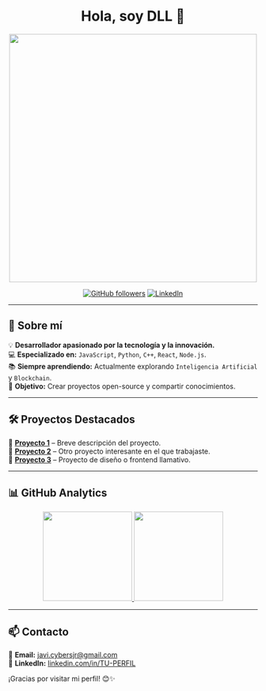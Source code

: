 <div align="center">
  <h1>Hola, soy DLL 👋</h1>
  <img src="https://images.pexels.com/photos/1089438/pexels-photo-1089438.jpeg?auto=compress&cs=tinysrgb&w=800" width="500px">
  
  [![GitHub followers](https://img.shields.io/github/followers/DDL00P?style=social)](https://github.com/DDL00P)
  [![LinkedIn](https://img.shields.io/badge/LinkedIn-Profile-blue?style=flat&logo=linkedin)](https://linkedin.com/in/TU-PERFIL)
</div>

---

## 🚀 Sobre mí  

💡 **Desarrollador apasionado por la tecnología y la innovación.**  
💻 **Especializado en:** `JavaScript`, `Python`, `C++`, `React`, `Node.js`.  
📚 **Siempre aprendiendo:** Actualmente explorando `Inteligencia Artificial` y `Blockchain`.  
🎯 **Objetivo:** Crear proyectos open-source y compartir conocimientos.  

---

## 🛠️ Proyectos Destacados  

🌟 **[Proyecto 1](https://github.com/DDL00P/MachinePorts)** – Breve descripción del proyecto.  
🚀 **[Proyecto 2](https://github.com/DDL00P/proyecto2)** – Otro proyecto interesante en el que trabajaste.  
🎨 **[Proyecto 3](https://github.com/DDL00P/proyecto3)** – Proyecto de diseño o frontend llamativo.  

---

## 📊 GitHub Analytics  

<p align="center">
  <a href="https://github.com/DDL00P">
    <img height="180em" src="https://github-readme-stats.vercel.app/api?username=DDL00P&show_icons=true&theme=algolia&include_all_commits=true&count_private=true"/>
    <img height="180em" src="https://github-readme-stats.vercel.app/api/top-langs/?username=DDL00P&layout=compact&langs_count=8&theme=algolia"/>
  </a>
</p>

---

## 📫 Contacto  
📩 **Email:** [javi.cybersjr@gmail.com](mailto:javi.cybersjr@gmail.com)  
💼 **LinkedIn:** [linkedin.com/in/TU-PERFIL](https://linkedin.com/in/TU-PERFIL)  

¡Gracias por visitar mi perfil! 😊✨  
